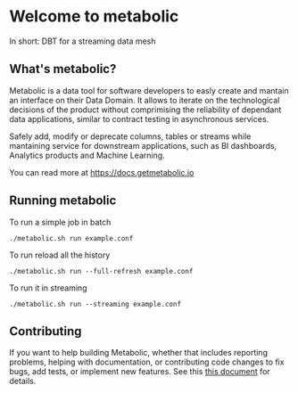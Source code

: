 # Welcome to metabolic

In short: DBT for a streaming data mesh

## What's metabolic?

Metabolic is a data tool for software developers to easly create and mantain an interface on their Data Domain. It allows to iterate on the technological decisions of the product without comprimising the reliability of dependant data applications, similar to contract testing in asynchronous services. 

Safely add, modify or deprecate columns, tables or streams while mantaining service for downstream applications, such as BI dashboards, Analytics products and Machine Learning.

You can read more at https://docs.getmetabolic.io

## Running metabolic

To run a simple job in batch
````
./metabolic.sh run example.conf
````

To run reload all the history
````
./metabolic.sh run --full-refresh example.conf
````

To run it in streaming
````
./metabolic.sh run --streaming example.conf
````

## Contributing
If you want to help building Metabolic, whether that includes reporting problems, helping with documentation, or contributing code changes to fix bugs, add tests, or implement new features. See this [this document](CONTRIBUTE.md) for details.